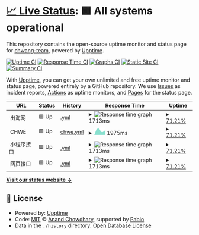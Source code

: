 # [📈 Live Status](https://status.chwang.com): <!--live status--> **🟩 All systems operational**

This repository contains the open-source uptime monitor and status page for [chwang-team](https://status.chwang.com), powered by [Upptime](https://github.com/upptime/upptime).

[![Uptime CI](https://github.com/chwang-team/status/workflows/Uptime%20CI/badge.svg)](https://github.com/chwang-team/status/actions?query=workflow%3A%22Uptime+CI%22)
[![Response Time CI](https://github.com/chwang-team/status/workflows/Response%20Time%20CI/badge.svg)](https://github.com/chwang-team/status/actions?query=workflow%3A%22Response+Time+CI%22)
[![Graphs CI](https://github.com/chwang-team/status/workflows/Graphs%20CI/badge.svg)](https://github.com/chwang-team/status/actions?query=workflow%3A%22Graphs+CI%22)
[![Static Site CI](https://github.com/chwang-team/status/workflows/Static%20Site%20CI/badge.svg)](https://github.com/chwang-team/status/actions?query=workflow%3A%22Static+Site+CI%22)
[![Summary CI](https://github.com/chwang-team/status/workflows/Summary%20CI/badge.svg)](https://github.com/chwang-team/status/actions?query=workflow%3A%22Summary+CI%22)

With [Upptime](https://upptime.js.org), you can get your own unlimited and free uptime monitor and status page, powered entirely by a GitHub repository. We use [Issues](https://github.com/chwang-team/status/issues) as incident reports, [Actions](https://github.com/chwang-team/status/actions) as uptime monitors, and [Pages](https://status.chwang.com) for the status page.

<!--start: status pages-->
<!-- This summary is generated by Upptime (https://github.com/upptime/upptime) -->
<!-- Do not edit this manually, your changes will be overwritten -->
<!-- prettier-ignore -->
| URL | Status | History | Response Time | Uptime |
| --- | ------ | ------- | ------------- | ------ |
| <img alt="" src="https://icons.duckduckgo.com/ip3/null.ico" height="13"> 出海网 | 🟩 Up | [.yml](https://github.com/chwang-team/status/commits/HEAD/history/.yml) | <details><summary><img alt="Response time graph" src="./graphs//response-time-week.png" height="20"> 1713ms</summary><br><a href="https://status.chwang.com/history/"><img alt="Response time 1713" src="https://img.shields.io/endpoint?url=https%3A%2F%2Fraw.githubusercontent.com%2Fchwang-team%2Fstatus%2FHEAD%2Fapi%2F%2Fresponse-time.json"></a><br><a href="https://status.chwang.com/history/"><img alt="24-hour response time 0" src="https://img.shields.io/endpoint?url=https%3A%2F%2Fraw.githubusercontent.com%2Fchwang-team%2Fstatus%2FHEAD%2Fapi%2F%2Fresponse-time-day.json"></a><br><a href="https://status.chwang.com/history/"><img alt="7-day response time 1713" src="https://img.shields.io/endpoint?url=https%3A%2F%2Fraw.githubusercontent.com%2Fchwang-team%2Fstatus%2FHEAD%2Fapi%2F%2Fresponse-time-week.json"></a><br><a href="https://status.chwang.com/history/"><img alt="30-day response time 1713" src="https://img.shields.io/endpoint?url=https%3A%2F%2Fraw.githubusercontent.com%2Fchwang-team%2Fstatus%2FHEAD%2Fapi%2F%2Fresponse-time-month.json"></a><br><a href="https://status.chwang.com/history/"><img alt="1-year response time 1713" src="https://img.shields.io/endpoint?url=https%3A%2F%2Fraw.githubusercontent.com%2Fchwang-team%2Fstatus%2FHEAD%2Fapi%2F%2Fresponse-time-year.json"></a></details> | <details><summary><a href="https://status.chwang.com/history/">71.21%</a></summary><a href="https://status.chwang.com/history/"><img alt="All-time uptime 15.77%" src="https://img.shields.io/endpoint?url=https%3A%2F%2Fraw.githubusercontent.com%2Fchwang-team%2Fstatus%2FHEAD%2Fapi%2F%2Fuptime.json"></a><br><a href="https://status.chwang.com/history/"><img alt="24-hour uptime 100.00%" src="https://img.shields.io/endpoint?url=https%3A%2F%2Fraw.githubusercontent.com%2Fchwang-team%2Fstatus%2FHEAD%2Fapi%2F%2Fuptime-day.json"></a><br><a href="https://status.chwang.com/history/"><img alt="7-day uptime 71.21%" src="https://img.shields.io/endpoint?url=https%3A%2F%2Fraw.githubusercontent.com%2Fchwang-team%2Fstatus%2FHEAD%2Fapi%2F%2Fuptime-week.json"></a><br><a href="https://status.chwang.com/history/"><img alt="30-day uptime 14.48%" src="https://img.shields.io/endpoint?url=https%3A%2F%2Fraw.githubusercontent.com%2Fchwang-team%2Fstatus%2FHEAD%2Fapi%2F%2Fuptime-month.json"></a><br><a href="https://status.chwang.com/history/"><img alt="1-year uptime 15.77%" src="https://img.shields.io/endpoint?url=https%3A%2F%2Fraw.githubusercontent.com%2Fchwang-team%2Fstatus%2FHEAD%2Fapi%2F%2Fuptime-year.json"></a></details>
| <img alt="" src="https://icons.duckduckgo.com/ip3/null.ico" height="13"> CHWE | 🟩 Up | [chwe.yml](https://github.com/chwang-team/status/commits/HEAD/history/chwe.yml) | <details><summary><img alt="Response time graph" src="./graphs/chwe/response-time-week.png" height="20"> 1975ms</summary><br><a href="https://status.chwang.com/history/chwe"><img alt="Response time 1975" src="https://img.shields.io/endpoint?url=https%3A%2F%2Fraw.githubusercontent.com%2Fchwang-team%2Fstatus%2FHEAD%2Fapi%2Fchwe%2Fresponse-time.json"></a><br><a href="https://status.chwang.com/history/chwe"><img alt="24-hour response time 0" src="https://img.shields.io/endpoint?url=https%3A%2F%2Fraw.githubusercontent.com%2Fchwang-team%2Fstatus%2FHEAD%2Fapi%2Fchwe%2Fresponse-time-day.json"></a><br><a href="https://status.chwang.com/history/chwe"><img alt="7-day response time 1975" src="https://img.shields.io/endpoint?url=https%3A%2F%2Fraw.githubusercontent.com%2Fchwang-team%2Fstatus%2FHEAD%2Fapi%2Fchwe%2Fresponse-time-week.json"></a><br><a href="https://status.chwang.com/history/chwe"><img alt="30-day response time 1975" src="https://img.shields.io/endpoint?url=https%3A%2F%2Fraw.githubusercontent.com%2Fchwang-team%2Fstatus%2FHEAD%2Fapi%2Fchwe%2Fresponse-time-month.json"></a><br><a href="https://status.chwang.com/history/chwe"><img alt="1-year response time 1975" src="https://img.shields.io/endpoint?url=https%3A%2F%2Fraw.githubusercontent.com%2Fchwang-team%2Fstatus%2FHEAD%2Fapi%2Fchwe%2Fresponse-time-year.json"></a></details> | <details><summary><a href="https://status.chwang.com/history/chwe">71.21%</a></summary><a href="https://status.chwang.com/history/chwe"><img alt="All-time uptime 15.77%" src="https://img.shields.io/endpoint?url=https%3A%2F%2Fraw.githubusercontent.com%2Fchwang-team%2Fstatus%2FHEAD%2Fapi%2Fchwe%2Fuptime.json"></a><br><a href="https://status.chwang.com/history/chwe"><img alt="24-hour uptime 100.00%" src="https://img.shields.io/endpoint?url=https%3A%2F%2Fraw.githubusercontent.com%2Fchwang-team%2Fstatus%2FHEAD%2Fapi%2Fchwe%2Fuptime-day.json"></a><br><a href="https://status.chwang.com/history/chwe"><img alt="7-day uptime 71.21%" src="https://img.shields.io/endpoint?url=https%3A%2F%2Fraw.githubusercontent.com%2Fchwang-team%2Fstatus%2FHEAD%2Fapi%2Fchwe%2Fuptime-week.json"></a><br><a href="https://status.chwang.com/history/chwe"><img alt="30-day uptime 14.48%" src="https://img.shields.io/endpoint?url=https%3A%2F%2Fraw.githubusercontent.com%2Fchwang-team%2Fstatus%2FHEAD%2Fapi%2Fchwe%2Fuptime-month.json"></a><br><a href="https://status.chwang.com/history/chwe"><img alt="1-year uptime 15.77%" src="https://img.shields.io/endpoint?url=https%3A%2F%2Fraw.githubusercontent.com%2Fchwang-team%2Fstatus%2FHEAD%2Fapi%2Fchwe%2Fuptime-year.json"></a></details>
| <img alt="" src="https://icons.duckduckgo.com/ip3/null.ico" height="13"> 小程序接口 | 🟩 Up | [.yml](https://github.com/chwang-team/status/commits/HEAD/history/.yml) | <details><summary><img alt="Response time graph" src="./graphs//response-time-week.png" height="20"> 1713ms</summary><br><a href="https://status.chwang.com/history/"><img alt="Response time 1713" src="https://img.shields.io/endpoint?url=https%3A%2F%2Fraw.githubusercontent.com%2Fchwang-team%2Fstatus%2FHEAD%2Fapi%2F%2Fresponse-time.json"></a><br><a href="https://status.chwang.com/history/"><img alt="24-hour response time 0" src="https://img.shields.io/endpoint?url=https%3A%2F%2Fraw.githubusercontent.com%2Fchwang-team%2Fstatus%2FHEAD%2Fapi%2F%2Fresponse-time-day.json"></a><br><a href="https://status.chwang.com/history/"><img alt="7-day response time 1713" src="https://img.shields.io/endpoint?url=https%3A%2F%2Fraw.githubusercontent.com%2Fchwang-team%2Fstatus%2FHEAD%2Fapi%2F%2Fresponse-time-week.json"></a><br><a href="https://status.chwang.com/history/"><img alt="30-day response time 1713" src="https://img.shields.io/endpoint?url=https%3A%2F%2Fraw.githubusercontent.com%2Fchwang-team%2Fstatus%2FHEAD%2Fapi%2F%2Fresponse-time-month.json"></a><br><a href="https://status.chwang.com/history/"><img alt="1-year response time 1713" src="https://img.shields.io/endpoint?url=https%3A%2F%2Fraw.githubusercontent.com%2Fchwang-team%2Fstatus%2FHEAD%2Fapi%2F%2Fresponse-time-year.json"></a></details> | <details><summary><a href="https://status.chwang.com/history/">71.21%</a></summary><a href="https://status.chwang.com/history/"><img alt="All-time uptime 15.77%" src="https://img.shields.io/endpoint?url=https%3A%2F%2Fraw.githubusercontent.com%2Fchwang-team%2Fstatus%2FHEAD%2Fapi%2F%2Fuptime.json"></a><br><a href="https://status.chwang.com/history/"><img alt="24-hour uptime 100.00%" src="https://img.shields.io/endpoint?url=https%3A%2F%2Fraw.githubusercontent.com%2Fchwang-team%2Fstatus%2FHEAD%2Fapi%2F%2Fuptime-day.json"></a><br><a href="https://status.chwang.com/history/"><img alt="7-day uptime 71.21%" src="https://img.shields.io/endpoint?url=https%3A%2F%2Fraw.githubusercontent.com%2Fchwang-team%2Fstatus%2FHEAD%2Fapi%2F%2Fuptime-week.json"></a><br><a href="https://status.chwang.com/history/"><img alt="30-day uptime 14.48%" src="https://img.shields.io/endpoint?url=https%3A%2F%2Fraw.githubusercontent.com%2Fchwang-team%2Fstatus%2FHEAD%2Fapi%2F%2Fuptime-month.json"></a><br><a href="https://status.chwang.com/history/"><img alt="1-year uptime 15.77%" src="https://img.shields.io/endpoint?url=https%3A%2F%2Fraw.githubusercontent.com%2Fchwang-team%2Fstatus%2FHEAD%2Fapi%2F%2Fuptime-year.json"></a></details>
| <img alt="" src="https://icons.duckduckgo.com/ip3/null.ico" height="13"> 网页接口 | 🟩 Up | [.yml](https://github.com/chwang-team/status/commits/HEAD/history/.yml) | <details><summary><img alt="Response time graph" src="./graphs//response-time-week.png" height="20"> 1713ms</summary><br><a href="https://status.chwang.com/history/"><img alt="Response time 1713" src="https://img.shields.io/endpoint?url=https%3A%2F%2Fraw.githubusercontent.com%2Fchwang-team%2Fstatus%2FHEAD%2Fapi%2F%2Fresponse-time.json"></a><br><a href="https://status.chwang.com/history/"><img alt="24-hour response time 0" src="https://img.shields.io/endpoint?url=https%3A%2F%2Fraw.githubusercontent.com%2Fchwang-team%2Fstatus%2FHEAD%2Fapi%2F%2Fresponse-time-day.json"></a><br><a href="https://status.chwang.com/history/"><img alt="7-day response time 1713" src="https://img.shields.io/endpoint?url=https%3A%2F%2Fraw.githubusercontent.com%2Fchwang-team%2Fstatus%2FHEAD%2Fapi%2F%2Fresponse-time-week.json"></a><br><a href="https://status.chwang.com/history/"><img alt="30-day response time 1713" src="https://img.shields.io/endpoint?url=https%3A%2F%2Fraw.githubusercontent.com%2Fchwang-team%2Fstatus%2FHEAD%2Fapi%2F%2Fresponse-time-month.json"></a><br><a href="https://status.chwang.com/history/"><img alt="1-year response time 1713" src="https://img.shields.io/endpoint?url=https%3A%2F%2Fraw.githubusercontent.com%2Fchwang-team%2Fstatus%2FHEAD%2Fapi%2F%2Fresponse-time-year.json"></a></details> | <details><summary><a href="https://status.chwang.com/history/">71.21%</a></summary><a href="https://status.chwang.com/history/"><img alt="All-time uptime 15.77%" src="https://img.shields.io/endpoint?url=https%3A%2F%2Fraw.githubusercontent.com%2Fchwang-team%2Fstatus%2FHEAD%2Fapi%2F%2Fuptime.json"></a><br><a href="https://status.chwang.com/history/"><img alt="24-hour uptime 100.00%" src="https://img.shields.io/endpoint?url=https%3A%2F%2Fraw.githubusercontent.com%2Fchwang-team%2Fstatus%2FHEAD%2Fapi%2F%2Fuptime-day.json"></a><br><a href="https://status.chwang.com/history/"><img alt="7-day uptime 71.21%" src="https://img.shields.io/endpoint?url=https%3A%2F%2Fraw.githubusercontent.com%2Fchwang-team%2Fstatus%2FHEAD%2Fapi%2F%2Fuptime-week.json"></a><br><a href="https://status.chwang.com/history/"><img alt="30-day uptime 14.48%" src="https://img.shields.io/endpoint?url=https%3A%2F%2Fraw.githubusercontent.com%2Fchwang-team%2Fstatus%2FHEAD%2Fapi%2F%2Fuptime-month.json"></a><br><a href="https://status.chwang.com/history/"><img alt="1-year uptime 15.77%" src="https://img.shields.io/endpoint?url=https%3A%2F%2Fraw.githubusercontent.com%2Fchwang-team%2Fstatus%2FHEAD%2Fapi%2F%2Fuptime-year.json"></a></details>

<!--end: status pages-->

[**Visit our status website →**](https://status.chwang.com)

## 📄 License

- Powered by: [Upptime](https://github.com/upptime/upptime)
- Code: [MIT](./LICENSE) © [Anand Chowdhary](https://anandchowdhary.com), supported by [Pabio](https://pabio.com)
- Data in the `./history` directory: [Open Database License](https://opendatacommons.org/licenses/odbl/1-0/)
